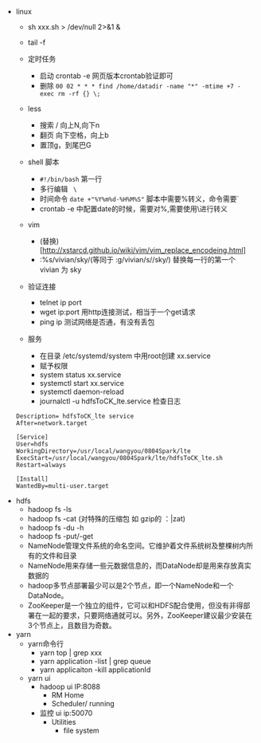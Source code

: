 
- linux 
	- sh xxx.sh > /dev/null 2>&1 &
	- tail -f 
	- 定时任务
		- 启动 crontab -e 网页版本crontab验证即可
		- 删除 `00 02 * * * find /home/datadir -name "*" -mtime +7 -exec rm -rf {} \;`
	- less
		- 搜索 / 向上N,向下n
		- 翻页 向下空格，向上b
		- 置顶g，到尾巴G 
	- shell 脚本
		- `#!/bin/bash` 第一行
		- 多行编辑 ` \`
		- 时间命令 `date +"%Y%m%d-%H%M%S"` 脚本中需要%转义，命令需要`
		- crontab -e 中配置date的时候，需要对%,需要使用\进行转义
	- vim
		- (替换)[http://xstarcd.github.io/wiki/vim/vim_replace_encodeing.html]
		- :%s/vivian/sky/(等同于 :g/vivian/s//sky/) 替换每一行的第一个 vivian 为 sky
	
	- 验证连接
		- telnet ip port
		- wget ip:port 用http连接测试，相当于一个get请求
		- ping ip 测试网络是否通，有没有丢包
	- 服务
		- 在目录  /etc/systemd/system 中用root创建 xx.service
		- 赋予权限
		- system status xx.service
		- systemctl start xx.service
		- systemctl daemon-reload
		- journalctl -u hdfsToCK_lte.service 检查日志
	```[Unit]
	Description= hdfsToCK_lte service
	After=network.target

	[Service]
	User=hdfs
	WorkingDirectory=/usr/local/wangyou/0804Spark/lte
	ExecStart=/usr/local/wangyou/0804Spark/lte/hdfsToCK_lte.sh
	Restart=always

	[Install]
	WantedBy=multi-user.target
	```
- hdfs
	- hadoop fs -ls 
	- hadoop fs -cat (对特殊的压缩包 如 gzip的 ：|zat)
	- hadoop fs -du -h 
	- hadoop fs -put/-get
	- NameNode管理文件系统的命名空间。它维护着文件系统树及整棵树内所有的文件和目录
	- NameNode用来存储一些元数据信息的，而DataNode却是用来存放真实数据的
	- hadoop多节点部署最少可以是2个节点，即一个NameNode和一个DataNode。
	- ZooKeeper是一个独立的组件，它可以和HDFS配合使用，但没有非得部署在一起的要求，只要网络通就可以。另外，ZooKeeper建议最少安装在3个节点上，且数目为奇数。
- yarn
	- yarn命令行
		- yarn top | grep xxx
		- yarn application -list | grep queue
		- yarn applicaiton -kill applicationId
	- yarn ui 
		- hadoop ui IP:8088
			- RM Home
			- Scheduler/ running
		- 监控 ui ip:50070
			- Utilities
				- file system
